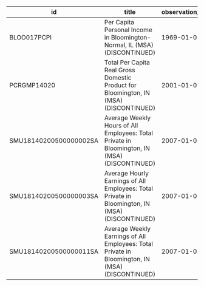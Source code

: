| id                     | title                                                                                           | observation_start   | observation_end   |
|------------------------|-------------------------------------------------------------------------------------------------|---------------------|-------------------|
| BLOO017PCPI            | Per Capita Personal Income in Bloomington-Normal, IL (MSA) (DISCONTINUED)                       | 1969-01-01          | 2011-01-01        |
| PCRGMP14020            | Total Per Capita Real Gross Domestic Product for Bloomington, IN (MSA) (DISCONTINUED)           | 2001-01-01          | 2017-01-01        |
| SMU18140200500000002SA | Average Weekly Hours of All Employees: Total Private in Bloomington, IN (MSA) (DISCONTINUED)    | 2007-01-01          | 2022-03-01        |
| SMU18140200500000003SA | Average Hourly Earnings of All Employees: Total Private in Bloomington, IN (MSA) (DISCONTINUED) | 2007-01-01          | 2022-03-01        |
| SMU18140200500000011SA | Average Weekly Earnings of All Employees: Total Private in Bloomington, IN (MSA) (DISCONTINUED) | 2007-01-01          | 2022-03-01        |